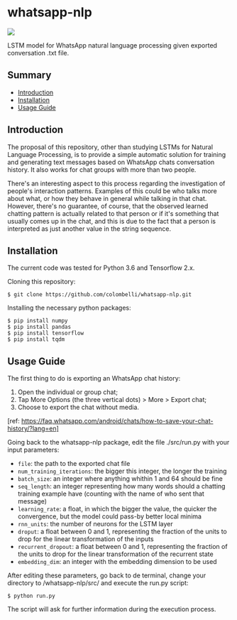 # whatsapp-nlp
![](https://img.shields.io/badge/python-v3.6-blue)

LSTM model for WhatsApp natural language processing given exported conversation .txt file.

## Summary
- [Introduction](#introduction)
- [Installation](#installation)
- [Usage Guide](#usage-guide)

## Introduction

The proposal of this repository, other than studying LSTMs for Natural Language Processing, is to provide a simple automatic solution for training and generating text messages based on WhatsApp chats conversation history. It also works for chat groups with more than two people.

There's an interesting aspect to this process regarding the investigation of people's interaction patterns. Examples of this could be who talks more about what, or how they behave in general while talking in that chat. However, there's no guarantee, of course, that the observed learned chatting pattern is actually related to that person or if it's something that usually comes up in the chat, and this is due to the fact that a person is interpreted as just another value in the string sequence. 

## Installation

The current code was tested for Python 3.6 and Tensorflow 2.x.

Cloning this repository:
    
    $ git clone https://github.com/colombelli/whatsapp-nlp.git

Installing the necessary python packages:
    
    $ pip install numpy
    $ pip install pandas
    $ pip install tensorflow
    $ pip install tqdm

## Usage Guide

The first thing to do is exporting an WhatsApp chat history: 
1. Open the individual or group chat; 
2. Tap More Options (the three vertical dots) > More > Export chat; 
3. Choose to export the chat without media.

[ref: https://faq.whatsapp.com/android/chats/how-to-save-your-chat-history/?lang=en]

Going back to the whatsapp-nlp package, edit the file ./src/run.py with your input parameters:
* ```file```: the path to the exported chat file
* ```num_training_iterations```: the bigger this integer, the longer the training
* ```batch_size```: an integer where anything whithin 1 and 64 should be fine
* ```seq_length```: an integer representing how many words should a chatting training example have (counting with the name of who sent that message)
* ```learning_rate```: a float, in which the bigger the value, the quicker the convergence, but the model could pass-by better local minima
* ```rnn_units```: the number of neurons for the LSTM layer
* ```droput```: a float between 0 and 1, representing the fraction of the units to drop for the linear transformation of the inputs
* ```recurrent_dropout```: a float between 0 and 1, representing the fraction of the units to drop for the linear transformation of the recurrent state
* ```embedding_dim```: an integer with the embedding dimension to be used

After editing these parameters, go back to de terminal, change your directory to /whatsapp-nlp/src/ and execute the run.py script:
    
    $ python run.py

The script will ask for further information during the execution process.
